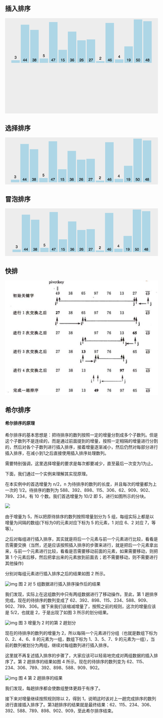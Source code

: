 ## 插入排序

![](images\849589-20171015225645277-1151100000.gif)

## 选择排序

![](images\849589-20171015224719590-1433219824.gif)

## 冒泡排序

![](images\849589-20171015223238449-2146169197.gif)

## 快排

![](images\TIM截图20190514140240.jpg)

## 希尔排序

#### 希尔排序的原理

希尔排序的基本思想是：把待排序的数列按照一定的增量分割成多个子数列。但是这个子数列不是连续的，而是通过前面提到的增量，按照一定相隔的增量进行分割的，然后对各个子数列进行插入排序，接着增量逐渐减小，然后仍然对每部分进行插入排序，在减小到1之后直接使用插入排序处理数列。

需要特别强调，这里选择增量的要求是每次都要减少，直至最后一次变为1为止。

下面，我们通过一个实例来理解其实现原理。

在本实例中的首选增量为 n/2，n 为待排序的数列的长度，并且每次的增量都为上一次的 1/2。待排序的数列为 588、392、898、115、306、62、909、902、789、234，有 10 个数。我们首选增量为 10/2 即 5，进行如图所示的分块。

![](C:\Users\700-15\Desktop\笔记\images\2-1Q0041102534I.jpg)


由于增量为 5，所以把原待排序的数列按照增量划分为 5 组，每组实际上都是以增量为间隔的数组(下标为0的元素对应下标为 5 的元素，1 对应 6、2 对应 7，等等）。

之后对每组进行插入排序，其实就是将后一个元素与前一个元素进行比较，看看是否需要交换（当然，还是应该按照插入排序的步骤来进行，就是把后一个元素拿出来，与前一个元素进行比较，看看是否需要移动前面的元素，如果需要移动，则把第 1 个元素后移，然后把拿出来的元素放到前面去；若不需要移动，则不需要进行其他操作)

分别对每组元素进行插入排序之后的结果如图 2 所示。

![img](C:\Users\700-15\Desktop\笔记\images\2-1Q0041103344L.jpg)
				图 2 对 5 组数据进行插入排序操作后的结果

我们发现，实际上在这组数列中只有两组数据进行了移动操作。至此，第 1 趟排序完成。现在的待排序的数列变成了 62、392、898、115、234、588、909、902、789、306。接下来我们该缩减增量了，按照之前的规则，这次的增量应该是 5/2，也就是 2，于是出现了如图 3 所示的划分结果。

![img](C:\Users\700-15\Desktop\笔记\images\2-1Q004110404Y7.jpg)
图 3 增量为 2 时的第 2 趟划分

现在的待排序的数列的增量为 2，所以每隔一个元素进行分组（也就是数组下标为 0、2、4、6、8 的元素为一组，数组下标为 1、3、5、7、9 的元素为一组），当前的数列被划分为两组，继续对每组数列进行插入排序。

这里就不再复述插入排序的步骤了，大家应该可以轻易地完成对两组数据的插入排序了。第 2 趟排序的结果如图 4 所示。现在的待排序的数列变为 62、115、234、306、789、392、898、588、909、902。

![img](C:\Users\700-15\Desktop\笔记\images\2-1Q004110443230.jpg)
图 4 第 2 趟排序的结果

我们发现，每趟排序都会使数组整体更趋于有序了。

接下来对增量继续按照规则除以 2，得到 1，说明这时该对上一趟完成排序的数列进行直接插入排序了。第3趟排序的结果就是最终结果：62、115、234、306、392、588、789、898、902、909，至此希尔排序结束。